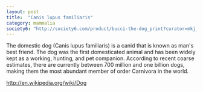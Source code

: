 ```yaml
---
layout: post
title:  "Canis lupus familiaris"
category: mammalia
society6: "http://society6.com/product/bucci-the-dog_print?curator=mkj_is"
---
```


The domestic dog (Canis lupus familiaris) is a canid that is known as man's best friend. The dog was the first domesticated animal and has been widely kept as a working, hunting, and pet companion. According to recent coarse estimates, there are currently between 700 million and one billion dogs, making them the most abundant member of order Carnivora in the world.

http://en.wikipedia.org/wiki/Dog
